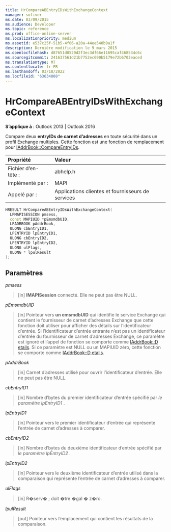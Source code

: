 ```yaml
---
title: HrCompareABEntryIDsWithExchangeContext
manager: soliver
ms.date: 03/09/2015
ms.audience: Developer
ms.topic: reference
ms.prod: office-online-server
ms.localizationpriority: medium
ms.assetid: e537c25f-51b5-4f06-a20a-44ee540b9a1f
description: Dernière modification le 9 mars 2015
ms.openlocfilehash: d87651d0520d2f3ec3df66e11695caf468534c6c
ms.sourcegitcommit: 241637561d21b7752ec690b5179e72b6703eaced
ms.translationtype: MT
ms.contentlocale: fr-FR
ms.lasthandoff: 03/18/2022
ms.locfileid: "63634008"
---
```

# <a name="hrcompareabentryidswithexchangecontext"></a>HrCompareABEntryIDsWithExchangeContext

  
  
**S’applique à** : Outlook 2013 | Outlook 2016 
  
Compare deux **entryIDs de carnet d’adresses** en toute sécurité dans un profil Exchange multiples. Cette fonction est une fonction de remplacement pour [IAddrBook::CompareEntryIDs](iaddrbook-compareentryids.md).
  
|Propriété |Valeur |
|:-----|:-----|
|Fichier d’en-tête :  <br/> |abhelp.h  <br/> |
|Implémenté par :  <br/> |MAPI  <br/> |
|Appelé par :  <br/> |Applications clientes et fournisseurs de services  <br/> |
   
```cpp
HRESULT HrCompareABEntryIDsWithExchangeContext(
  LPMAPISESSION pmsess,
  const MAPIUID *pEmsmdbUID,
  LPADRBOOK pAddrBook,
  ULONG cbEntryID1,
  LPENTRYID lpEntryID1,
  ULONG cbEntryID2,
  LPENTRYID lpEntryID2,
  ULONG ulFlags,
  ULONG * lpulResult
);
```

## <a name="parameters"></a>Paramètres

 _pmsess_
  
> [in] **IMAPISession** connecté. Elle ne peut pas être NULL.
    
 _pEmsmdbUID_
  
> [in] Pointeur vers **un emsmdbUID** qui identifie le service Exchange qui contient le fournisseur de carnet d’adresses Exchange que cette fonction doit utiliser pour afficher des détails sur l’identificateur d’entrée. Si l’identificateur d’entrée entrante n’est pas un identificateur d’entrée du fournisseur de carnet d’adresses Exchange, ce paramètre est ignoré et l’appel de fonction se comporte comme [IAddrBook::D etails](iaddrbook-details.md). Si ce paramètre est NULL ou un MAPIUID zéro, cette fonction se comporte comme [IAddrBook::D etails](iaddrbook-details.md).
    
 _pAddrBook_
  
> [in] Carnet d’adresses utilisé pour ouvrir l’identificateur d’entrée. Elle ne peut pas être NULL.
    
 _cbEntryID1_
  
> [in] Nombre d’bytes du premier identificateur d’entrée spécifié par  _le paramètre lpEntryID1_ . 
    
 _lpEntryID1_
  
> [in] Pointeur vers le premier identificateur d’entrée qui représente l’entrée de carnet d’adresses à comparer.
    
 _cbEntryID2_
  
> [in] Nombre d’bytes du deuxième identificateur d’entrée spécifié par  _le paramètre lpEntryID2_ . 
    
 _lpEntryID2_
  
> [in] Pointeur vers le deuxième identificateur d’entrée utilisé dans la comparaison qui représente l’entrée de carnet d’adresses à comparer.
    
 _ulFlags_
  
> [in] R�serv� ; doit �tre �gal � z�ro.
    
 _lpulResult_
  
> [out] Pointeur vers l’emplacement qui contient les résultats de la comparaison. 
    

